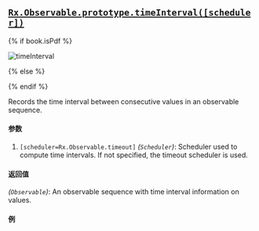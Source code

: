 ## [`Rx.Observable.prototype.timeInterval([scheduler])`](https://github.com/Reactive-Extensions/RxJS/blob/master/src/core/linq/observable/timeinterval.js)

{% if book.isPdf %}

![timeInterval](http://reactivex.io/documentation/operators/images/timeInterval.png)

{% else %}



{% endif %}

Records the time interval between consecutive values in an observable sequence.

#### 参数
1. `[scheduler=Rx.Observable.timeout]` *(`Scheduler`)*: Scheduler used to compute time intervals. If not specified, the timeout scheduler is used.

#### 返回值
*(`Observable`)*: An observable sequence with time interval information on values.

#### 例

[](http://jsbin.com/ragoq/1/embed?js,console)
